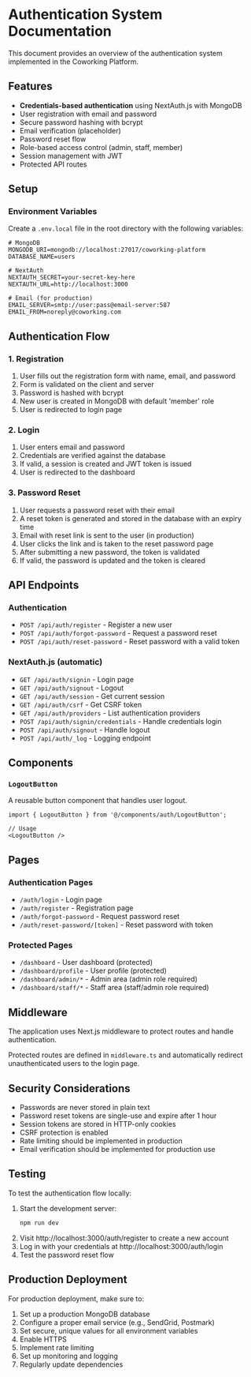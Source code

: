 # Authentication System Documentation

This document provides an overview of the authentication system implemented in the Coworking Platform.

## Features

- **Credentials-based authentication** using NextAuth.js with MongoDB
- User registration with email and password
- Secure password hashing with bcrypt
- Email verification (placeholder)
- Password reset flow
- Role-based access control (admin, staff, member)
- Session management with JWT
- Protected API routes

## Setup

### Environment Variables

Create a `.env.local` file in the root directory with the following variables:

```env
# MongoDB
MONGODB_URI=mongodb://localhost:27017/coworking-platform
DATABASE_NAME=users

# NextAuth
NEXTAUTH_SECRET=your-secret-key-here
NEXTAUTH_URL=http://localhost:3000

# Email (for production)
EMAIL_SERVER=smtp://user:pass@email-server:587
EMAIL_FROM=noreply@coworking.com
```

## Authentication Flow

### 1. Registration

1. User fills out the registration form with name, email, and password
2. Form is validated on the client and server
3. Password is hashed with bcrypt
4. New user is created in MongoDB with default 'member' role
5. User is redirected to login page

### 2. Login

1. User enters email and password
2. Credentials are verified against the database
3. If valid, a session is created and JWT token is issued
4. User is redirected to the dashboard

### 3. Password Reset

1. User requests a password reset with their email
2. A reset token is generated and stored in the database with an expiry time
3. Email with reset link is sent to the user (in production)
4. User clicks the link and is taken to the reset password page
5. After submitting a new password, the token is validated
6. If valid, the password is updated and the token is cleared

## API Endpoints

### Authentication

- `POST /api/auth/register` - Register a new user
- `POST /api/auth/forgot-password` - Request a password reset
- `POST /api/auth/reset-password` - Reset password with a valid token

### NextAuth.js (automatic)

- `GET /api/auth/signin` - Login page
- `GET /api/auth/signout` - Logout
- `GET /api/auth/session` - Get current session
- `GET /api/auth/csrf` - Get CSRF token
- `GET /api/auth/providers` - List authentication providers
- `POST /api/auth/signin/credentials` - Handle credentials login
- `POST /api/auth/signout` - Handle logout
- `POST /api/auth/_log` - Logging endpoint

## Components

### `LogoutButton`

A reusable button component that handles user logout.

```tsx
import { LogoutButton } from '@/components/auth/LogoutButton';

// Usage
<LogoutButton />
```

## Pages

### Authentication Pages

- `/auth/login` - Login page
- `/auth/register` - Registration page
- `/auth/forgot-password` - Request password reset
- `/auth/reset-password/[token]` - Reset password with token

### Protected Pages

- `/dashboard` - User dashboard (protected)
- `/dashboard/profile` - User profile (protected)
- `/dashboard/admin/*` - Admin area (admin role required)
- `/dashboard/staff/*` - Staff area (staff/admin role required)

## Middleware

The application uses Next.js middleware to protect routes and handle authentication.

Protected routes are defined in `middleware.ts` and automatically redirect unauthenticated users to the login page.

## Security Considerations

- Passwords are never stored in plain text
- Password reset tokens are single-use and expire after 1 hour
- Session tokens are stored in HTTP-only cookies
- CSRF protection is enabled
- Rate limiting should be implemented in production
- Email verification should be implemented for production use

## Testing

To test the authentication flow locally:

1. Start the development server:
   ```bash
   npm run dev
   ```
2. Visit http://localhost:3000/auth/register to create a new account
3. Log in with your credentials at http://localhost:3000/auth/login
4. Test the password reset flow

## Production Deployment

For production deployment, make sure to:

1. Set up a production MongoDB database
2. Configure a proper email service (e.g., SendGrid, Postmark)
3. Set secure, unique values for all environment variables
4. Enable HTTPS
5. Implement rate limiting
6. Set up monitoring and logging
7. Regularly update dependencies
